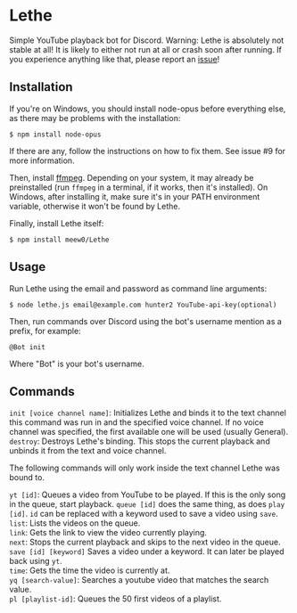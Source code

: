 # Lethe
Simple YouTube playback bot for Discord. Warning: Lethe is absolutely not stable at all! It is likely to either not run at all or crash soon after running. If you experience anything like that, please report an [issue](https://github.com/meew0/Lethe/issues)!

## Installation

If you're on Windows, you should install node-opus before everything else, as there may be problems with the installation:
```
$ npm install node-opus
```
If there are any, follow the instructions on how to fix them. See issue #9 for more information.

Then, install [ffmpeg](https://www.ffmpeg.org/download.html). Depending on your system, it may already be preinstalled (run `ffmpeg` in a terminal, if it works, then it's installed). On Windows, after installing it, make sure it's in your PATH environment variable, otherwise it won't be found by Lethe.

Finally, install Lethe itself:
```
$ npm install meew0/Lethe
```

## Usage
Run Lethe using the email and password as command line arguments:

```
$ node lethe.js email@example.com hunter2 YouTube-api-key(optional)
```

Then, run commands over Discord using the bot's username mention as a prefix, for example:

```
@Bot init
```

Where "Bot" is your bot's username.

## Commands

`init [voice channel name]`: Initializes Lethe and binds it to the text channel this command was run in and the specified voice channel. If no voice channel was specified, the first available one will be used (usually General).  
`destroy`: Destroys Lethe's binding. This stops the current playback and unbinds it from the text and voice channel.

The following commands will only work inside the text channel Lethe was bound to.

`yt [id]`: Queues a video from YouTube to be played. If this is the only song in the queue, start playback. `queue [id]` does the same thing, as does `play [id]`. `id` can be replaced with a keyword used to save a video using `save`.  
`list`: Lists the videos on the queue.  
`link`: Gets the link to view the video currently playing.  
`next`: Stops the current playback and skips to the next video in the queue.  
`save [id] [keyword]` Saves a video under a keyword. It can later be played back using `yt`.  
`time`: Gets the time the video is currently at.  
`yq [search-value]`: Searches a youtube video that matches the search value.  
`pl [playlist-id]`: Queues the 50 first videos of a playlist.
